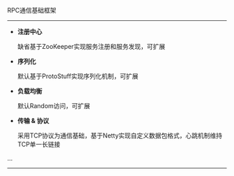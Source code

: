 RPC通信基础框架

---

- **注册中心**

    缺省基于ZooKeeper实现服务注册和服务发现，可扩展

- **序列化**

    默认基于ProtoStuff实现序列化机制，可扩展
    
- **负载均衡**

    默认Random访问，可扩展
    
- **传输 & 协议**

    采用TCP协议为通信基础，基于Netty实现自定义数据包格式，心跳机制维持TCP单一长链接

...

---




